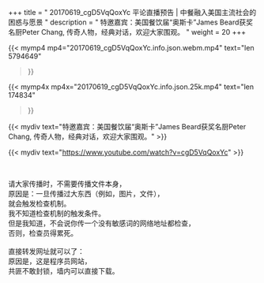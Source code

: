 +++
title = " 20170619_cgD5VqQoxYc 平论直播预告 | 中餐融入美国主流社会的困惑与愿景 "
description = " 特邀嘉宾：美国餐饮届“奥斯卡”James Beard获奖名厨Peter Chang, 传奇人物，经典对话，欢迎大家围观。 "
weight = 20
+++

{{< mymp4 mp4="20170619_cgD5VqQoxYc.info.json.webm.mp4" 
text="len 5794649"
>}}

{{< mymp4x  mp4x="20170619_cgD5VqQoxYc.info.json.25k.mp4"
text="len 174834"
>}}


{{< mydiv text="特邀嘉宾：美国餐饮届“奥斯卡”James Beard获奖名厨Peter Chang, 传奇人物，经典对话，欢迎大家围观。" >}}
<br>

{{< mydiv text="https://www.youtube.com/watch?v=cgD5VqQoxYc" >}}


<br>

请大家传播时，不需要传播文件本身，<br>
原因是：一旦传播过大东西（例如，图片，文件），<br>
就会触发检查机制。<br>
我不知道检查机制的触发条件。<br>
但是我知道，不会说你传一个没有敏感词的网络地址都检查，<br>
否则，检查员得累死。<br><br>
直接转发网址就可以了：<br>
原因是，这是程序员网站，<br>
共匪不敢封锁，墙内可以直接下载。


